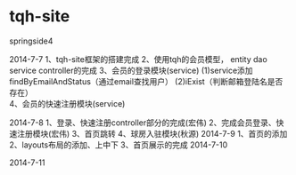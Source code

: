 tqh-site
========
springside4 

2014-7-7
1、tqh-site框架的搭建完成
2、使用tqh的会员模型，
	entity
	dao
	service
	controller的完成
3、会员的登录模块(service)
	(1)service添加findByEmailAndStatus（通过email查找用户）
	(2)iExist（判断邮箱登陆名是否存在）	
4、会员的快速注册模块(service)

2014-7-8
1、登录、快速注册controller部分的完成(宏伟)
2、完成会员登录、快速注册模块(宏伟)
3、首页跳转
4、球房入驻模块(秋源)
2014-7-9
1、首页的添加
2、layouts布局的添加、上中下
3、首页展示的完成
2014-7-10

2014-7-11

